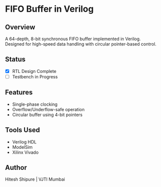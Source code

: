 # FIFO Buffer in Verilog

## Overview
A 64-depth, 8-bit synchronous FIFO buffer implemented in Verilog. Designed for high-speed data handling with circular pointer-based control.

## Status
- [x] RTL Design Complete
- [ ] Testbench in Progress

## Features
- Single-phase clocking
- Overflow/Underflow-safe operation
- Circular buffer using 4-bit pointers

## Tools Used
- Verilog HDL
- ModelSim
- Xilinx Vivado

## Author
Hitesh Shipure | VJTI Mumbai

